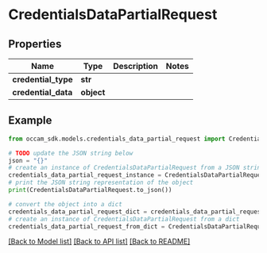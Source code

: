 # CredentialsDataPartialRequest


## Properties

Name | Type | Description | Notes
------------ | ------------- | ------------- | -------------
**credential_type** | **str** |  | 
**credential_data** | **object** |  | 

## Example

```python
from occam_sdk.models.credentials_data_partial_request import CredentialsDataPartialRequest

# TODO update the JSON string below
json = "{}"
# create an instance of CredentialsDataPartialRequest from a JSON string
credentials_data_partial_request_instance = CredentialsDataPartialRequest.from_json(json)
# print the JSON string representation of the object
print(CredentialsDataPartialRequest.to_json())

# convert the object into a dict
credentials_data_partial_request_dict = credentials_data_partial_request_instance.to_dict()
# create an instance of CredentialsDataPartialRequest from a dict
credentials_data_partial_request_from_dict = CredentialsDataPartialRequest.from_dict(credentials_data_partial_request_dict)
```
[[Back to Model list]](../README.md#documentation-for-models) [[Back to API list]](../README.md#documentation-for-api-endpoints) [[Back to README]](../README.md)


